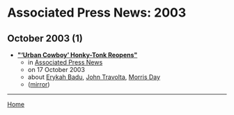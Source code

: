 # Associated Press News: 2003

## October 2003 (1)

 - [**"‘Urban Cowboy’ Honky-Tonk Reopens"**](https://apnews.com/article/364ab90c9586855c2cfd89f85e36a796)
    - in [Associated Press News](../../../publications/a-e/associated-press-news/index.md)
    - on 17 October 2003
    - about [Erykah Badu](../../../topics/erykah-badu/index.md), [John Travolta](../../../topics/john-travolta/index.md), [Morris Day](../../../topics/morris-day/index.md)
    - ([mirror](https://web.archive.org/web/*/https://apnews.com/article/364ab90c9586855c2cfd89f85e36a796))

----

[Home](../index.md)
